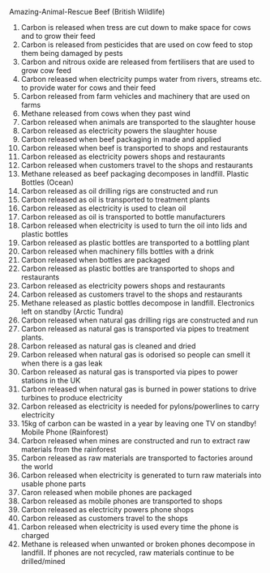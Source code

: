 Amazing-Animal-Rescue
Beef (British Wildlife)
1.	Carbon is released when tress are cut down to make space for cows and to grow their feed
2.	Carbon is released from pesticides that are used on cow feed to stop them being damaged by pests
3.	Carbon and nitrous oxide are released from fertilisers that are used to grow cow feed
4.	Carbon released when electricity pumps water from rivers, streams etc. to provide water for cows and their feed
5.	Carbon released from farm vehicles and machinery that are used on farms
6.	Methane released from cows when they past wind
7.	Carbon released when animals are transported to the slaughter house
8.	Carbon released as electricity powers the slaughter house
9.	Carbon released when beef packaging in made and applied
10.	Carbon released when beef is transported to shops and restaurants
11.	Carbon released as electricity powers shops and restaurants
12.	Carbon released when customers travel to the shops and restaurants
13.	Methane released as beef packaging decomposes in landfill.
Plastic Bottles (Ocean)
1.	Carbon released as oil drilling rigs are constructed and run
2.	Carbon released as oil is transported to treatment plants
3.	Carbon released as electricity is used to clean oil
4.	Carbon released as oil is transported to bottle manufacturers
5.	Carbon released when electricity is used to turn the oil into lids and plastic bottles
6.	Carbon released as plastic bottles are transported to a bottling plant
7.	Carbon released when machinery fills bottles with a drink
8.	Carbon released when bottles are packaged
9.	Carbon released as plastic bottles are transported to shops and restaurants
10.	Carbon released as electricity powers shops and restaurants
11.	Carbon released as customers travel to the shops and restaurants
12.	Methane released as plastic bottles decompose in landfill.
Electronics left on standby (Arctic Tundra)
1.	Carbon released when natural gas drilling rigs are constructed and run
2.	Carbon released as natural gas is transported via pipes to treatment plants.
3.	Carbon released as natural gas is cleaned and dried
4.	Carbon released when natural gas is odorised so people can smell it when there is a gas leak
5.	Carbon released as natural gas is transported via pipes to power stations in the UK
6.	Carbon released when natural gas is burned in power stations to drive turbines to produce electricity
7.	Carbon released as electricity is needed for pylons/powerlines to carry electricity
8.	15kg of carbon can be wasted in a year by leaving one TV on standby!
Mobile Phone (Rainforest)
1.	Carbon released when mines are constructed and run to extract raw materials from the rainforest
2.	Carbon released as raw materials are transported to factories around the world
3.	Carbon released when electricity is generated to turn raw materials into usable phone parts
4.	Caron released when mobile phones are packaged
5.	Carbon released as mobile phones are transported to shops
6.	Carbon released as electricity powers phone shops
7.	Carbon released as customers travel to the shops
8.	Carbon released when electricity is used every time the phone is charged
9.	Methane is released when unwanted or broken phones decompose in landfill. If phones are not recycled, raw materials continue to be drilled/mined
